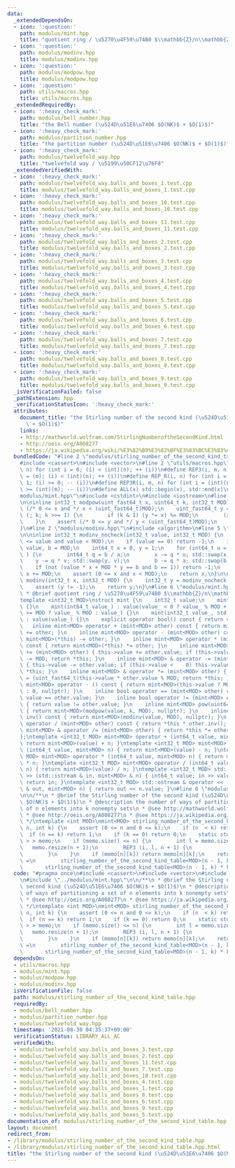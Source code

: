 ```yaml
---
data:
  _extendedDependsOn:
  - icon: ':question:'
    path: modulus/mint.hpp
    title: "quotient ring / \u5270\u4F59\u74B0 $\\mathbb{Z}/n\\mathbb{Z}$"
  - icon: ':question:'
    path: modulus/modinv.hpp
    title: modulus/modinv.hpp
  - icon: ':question:'
    path: modulus/modpow.hpp
    title: modulus/modpow.hpp
  - icon: ':question:'
    path: utils/macros.hpp
    title: utils/macros.hpp
  _extendedRequiredBy:
  - icon: ':heavy_check_mark:'
    path: modulus/bell_number.hpp
    title: "the Bell number (\u524D\u51E6\u7406 $O(NK)$ + $O(1)$)"
  - icon: ':heavy_check_mark:'
    path: modulus/partition_number.hpp
    title: "the partition number (\u524D\u51E6\u7406 $O(NK)$ + $O(1)$)"
  - icon: ':heavy_check_mark:'
    path: modulus/twelvefold_way.hpp
    title: "twelvefold way / \u5199\u50CF12\u76F8"
  _extendedVerifiedWith:
  - icon: ':heavy_check_mark:'
    path: modulus/twelvefold_way.balls_and_boxes_1.test.cpp
    title: modulus/twelvefold_way.balls_and_boxes_1.test.cpp
  - icon: ':heavy_check_mark:'
    path: modulus/twelvefold_way.balls_and_boxes_10.test.cpp
    title: modulus/twelvefold_way.balls_and_boxes_10.test.cpp
  - icon: ':heavy_check_mark:'
    path: modulus/twelvefold_way.balls_and_boxes_11.test.cpp
    title: modulus/twelvefold_way.balls_and_boxes_11.test.cpp
  - icon: ':heavy_check_mark:'
    path: modulus/twelvefold_way.balls_and_boxes_2.test.cpp
    title: modulus/twelvefold_way.balls_and_boxes_2.test.cpp
  - icon: ':heavy_check_mark:'
    path: modulus/twelvefold_way.balls_and_boxes_3.test.cpp
    title: modulus/twelvefold_way.balls_and_boxes_3.test.cpp
  - icon: ':heavy_check_mark:'
    path: modulus/twelvefold_way.balls_and_boxes_4.test.cpp
    title: modulus/twelvefold_way.balls_and_boxes_4.test.cpp
  - icon: ':heavy_check_mark:'
    path: modulus/twelvefold_way.balls_and_boxes_5.test.cpp
    title: modulus/twelvefold_way.balls_and_boxes_5.test.cpp
  - icon: ':heavy_check_mark:'
    path: modulus/twelvefold_way.balls_and_boxes_6.test.cpp
    title: modulus/twelvefold_way.balls_and_boxes_6.test.cpp
  - icon: ':heavy_check_mark:'
    path: modulus/twelvefold_way.balls_and_boxes_7.test.cpp
    title: modulus/twelvefold_way.balls_and_boxes_7.test.cpp
  - icon: ':heavy_check_mark:'
    path: modulus/twelvefold_way.balls_and_boxes_8.test.cpp
    title: modulus/twelvefold_way.balls_and_boxes_8.test.cpp
  - icon: ':heavy_check_mark:'
    path: modulus/twelvefold_way.balls_and_boxes_9.test.cpp
    title: modulus/twelvefold_way.balls_and_boxes_9.test.cpp
  _isVerificationFailed: false
  _pathExtension: hpp
  _verificationStatusIcon: ':heavy_check_mark:'
  attributes:
    document_title: "the Stirling number of the second kind (\u524D\u51E6\u7406 $O(NK)$\
      \ + $O(1)$)"
    links:
    - http://mathworld.wolfram.com/StirlingNumberoftheSecondKind.html
    - http://oeis.org/A008277
    - https://ja.wikipedia.org/wiki/%E3%82%B9%E3%82%BF%E3%83%BC%E3%83%AA%E3%83%B3%E3%82%B0%E6%95%B0#.E7.AC.AC2.E7.A8.AE.E3.82.B9.E3.82.BF.E3.83.BC.E3.83.AA.E3.83.B3.E3.82.B0.E6.95.B0
  bundledCode: "#line 2 \"modulus/stirling_number_of_the_second_kind_table.hpp\"\n\
    #include <cassert>\n#include <vector>\n#line 2 \"utils/macros.hpp\"\n#define REP(i,\
    \ n) for (int i = 0; (i) < (int)(n); ++ (i))\n#define REP3(i, m, n) for (int i\
    \ = (m); (i) < (int)(n); ++ (i))\n#define REP_R(i, n) for (int i = (int)(n) -\
    \ 1; (i) >= 0; -- (i))\n#define REP3R(i, m, n) for (int i = (int)(n) - 1; (i)\
    \ >= (int)(m); -- (i))\n#define ALL(x) std::begin(x), std::end(x)\n#line 2 \"\
    modulus/mint.hpp\"\n#include <cstdint>\n#include <iostream>\n#line 4 \"modulus/modpow.hpp\"\
    \n\ninline int32_t modpow(uint_fast64_t x, uint64_t k, int32_t MOD) {\n    assert\
    \ (/* 0 <= x and */ x < (uint_fast64_t)MOD);\n    uint_fast64_t y = 1;\n    for\
    \ (; k; k >>= 1) {\n        if (k & 1) (y *= x) %= MOD;\n        (x *= x) %= MOD;\n\
    \    }\n    assert (/* 0 <= y and */ y < (uint_fast64_t)MOD);\n    return y;\n\
    }\n#line 2 \"modulus/modinv.hpp\"\n#include <algorithm>\n#line 5 \"modulus/modinv.hpp\"\
    \n\ninline int32_t modinv_nocheck(int32_t value, int32_t MOD) {\n    assert (0\
    \ <= value and value < MOD);\n    if (value == 0) return -1;\n    int64_t a =\
    \ value, b = MOD;\n    int64_t x = 0, y = 1;\n    for (int64_t u = 1, v = 0; a;\
    \ ) {\n        int64_t q = b / a;\n        x -= q * u; std::swap(x, u);\n    \
    \    y -= q * v; std::swap(y, v);\n        b -= q * a; std::swap(b, a);\n    }\n\
    \    if (not (value * x + MOD * y == b and b == 1)) return -1;\n    if (x < 0)\
    \ x += MOD;\n    assert (0 <= x and x < MOD);\n    return x;\n}\n\ninline int32_t\
    \ modinv(int32_t x, int32_t MOD) {\n    int32_t y = modinv_nocheck(x, MOD);\n\
    \    assert (y != -1);\n    return y;\n}\n#line 6 \"modulus/mint.hpp\"\n\n/**\n\
    \ * @brief quotient ring / \u5270\u4F59\u74B0 $\\mathbb{Z}/n\\mathbb{Z}$\n */\n\
    template <int32_t MOD>\nstruct mint {\n    int32_t value;\n    mint() : value()\
    \ {}\n    mint(int64_t value_) : value(value_ < 0 ? value_ % MOD + MOD : value_\
    \ >= MOD ? value_ % MOD : value_) {}\n    mint(int32_t value_, std::nullptr_t)\
    \ : value(value_) {}\n    explicit operator bool() const { return value; }\n \
    \   inline mint<MOD> operator + (mint<MOD> other) const { return mint<MOD>(*this)\
    \ += other; }\n    inline mint<MOD> operator - (mint<MOD> other) const { return\
    \ mint<MOD>(*this) -= other; }\n    inline mint<MOD> operator * (mint<MOD> other)\
    \ const { return mint<MOD>(*this) *= other; }\n    inline mint<MOD> & operator\
    \ += (mint<MOD> other) { this->value += other.value; if (this->value >= MOD) this->value\
    \ -= MOD; return *this; }\n    inline mint<MOD> & operator -= (mint<MOD> other)\
    \ { this->value -= other.value; if (this->value <    0) this->value += MOD; return\
    \ *this; }\n    inline mint<MOD> & operator *= (mint<MOD> other) { this->value\
    \ = (uint_fast64_t)this->value * other.value % MOD; return *this; }\n    inline\
    \ mint<MOD> operator - () const { return mint<MOD>(this->value ? MOD - this->value\
    \ : 0, nullptr); }\n    inline bool operator == (mint<MOD> other) const { return\
    \ value == other.value; }\n    inline bool operator != (mint<MOD> other) const\
    \ { return value != other.value; }\n    inline mint<MOD> pow(uint64_t k) const\
    \ { return mint<MOD>(modpow(value, k, MOD), nullptr); }\n    inline mint<MOD>\
    \ inv() const { return mint<MOD>(modinv(value, MOD), nullptr); }\n    inline mint<MOD>\
    \ operator / (mint<MOD> other) const { return *this * other.inv(); }\n    inline\
    \ mint<MOD> & operator /= (mint<MOD> other) { return *this *= other.inv(); }\n\
    };\ntemplate <int32_t MOD> mint<MOD> operator + (int64_t value, mint<MOD> n) {\
    \ return mint<MOD>(value) + n; }\ntemplate <int32_t MOD> mint<MOD> operator -\
    \ (int64_t value, mint<MOD> n) { return mint<MOD>(value) - n; }\ntemplate <int32_t\
    \ MOD> mint<MOD> operator * (int64_t value, mint<MOD> n) { return mint<MOD>(value)\
    \ * n; }\ntemplate <int32_t MOD> mint<MOD> operator / (int64_t value, mint<MOD>\
    \ n) { return mint<MOD>(value) / n; }\ntemplate <int32_t MOD> std::istream & operator\
    \ >> (std::istream & in, mint<MOD> & n) { int64_t value; in >> value; n = value;\
    \ return in; }\ntemplate <int32_t MOD> std::ostream & operator << (std::ostream\
    \ & out, mint<MOD> n) { return out << n.value; }\n#line 6 \"modulus/stirling_number_of_the_second_kind_table.hpp\"\
    \n\n/**\n * @brief the Stirling number of the second kind (\u524D\u51E6\u7406\
    \ $O(NK)$ + $O(1)$)\n * @description the number of ways of partitioning a set\
    \ of n elements into k nonempty sets\n * @see http://mathworld.wolfram.com/StirlingNumberoftheSecondKind.html\n\
    \ * @see http://oeis.org/A008277\n * @see https://ja.wikipedia.org/wiki/%E3%82%B9%E3%82%BF%E3%83%BC%E3%83%AA%E3%83%B3%E3%82%B0%E6%95%B0#.E7.AC.AC2.E7.A8.AE.E3.82.B9.E3.82.BF.E3.83.BC.E3.83.AA.E3.83.B3.E3.82.B0.E6.95.B0\n\
    \ */\ntemplate <int MOD>\nmint<MOD> stirling_number_of_the_second_kind_table(int\
    \ n, int k) {\n    assert (0 <= n and 0 <= k);\n    if (n  < k) return 0;\n  \
    \  if (n == k) return 1;\n    if (k == 0) return 0;\n    static std::vector<std::vector<mint<MOD>\
    \ > > memo;\n    if (memo.size() <= n) {\n        int l = memo.size();\n     \
    \   memo.resize(n + 1);\n        REP3 (i, l, n + 1) {\n            memo[i].resize(i);\n\
    \        }\n    }\n    if (memo[n][k]) return memo[n][k];\n    return memo[n][k]\
    \ =\n        stirling_number_of_the_second_kind_table<MOD>(n - 1, k - 1) +\n \
    \       stirling_number_of_the_second_kind_table<MOD>(n - 1, k) * k;\n}\n"
  code: "#pragma once\n#include <cassert>\n#include <vector>\n#include \"../utils/macros.hpp\"\
    \n#include \"../modulus/mint.hpp\"\n\n/**\n * @brief the Stirling number of the\
    \ second kind (\u524D\u51E6\u7406 $O(NK)$ + $O(1)$)\n * @description the number\
    \ of ways of partitioning a set of n elements into k nonempty sets\n * @see http://mathworld.wolfram.com/StirlingNumberoftheSecondKind.html\n\
    \ * @see http://oeis.org/A008277\n * @see https://ja.wikipedia.org/wiki/%E3%82%B9%E3%82%BF%E3%83%BC%E3%83%AA%E3%83%B3%E3%82%B0%E6%95%B0#.E7.AC.AC2.E7.A8.AE.E3.82.B9.E3.82.BF.E3.83.BC.E3.83.AA.E3.83.B3.E3.82.B0.E6.95.B0\n\
    \ */\ntemplate <int MOD>\nmint<MOD> stirling_number_of_the_second_kind_table(int\
    \ n, int k) {\n    assert (0 <= n and 0 <= k);\n    if (n  < k) return 0;\n  \
    \  if (n == k) return 1;\n    if (k == 0) return 0;\n    static std::vector<std::vector<mint<MOD>\
    \ > > memo;\n    if (memo.size() <= n) {\n        int l = memo.size();\n     \
    \   memo.resize(n + 1);\n        REP3 (i, l, n + 1) {\n            memo[i].resize(i);\n\
    \        }\n    }\n    if (memo[n][k]) return memo[n][k];\n    return memo[n][k]\
    \ =\n        stirling_number_of_the_second_kind_table<MOD>(n - 1, k - 1) +\n \
    \       stirling_number_of_the_second_kind_table<MOD>(n - 1, k) * k;\n}\n"
  dependsOn:
  - utils/macros.hpp
  - modulus/mint.hpp
  - modulus/modpow.hpp
  - modulus/modinv.hpp
  isVerificationFile: false
  path: modulus/stirling_number_of_the_second_kind_table.hpp
  requiredBy:
  - modulus/bell_number.hpp
  - modulus/partition_number.hpp
  - modulus/twelvefold_way.hpp
  timestamp: '2021-08-30 04:35:37+09:00'
  verificationStatus: LIBRARY_ALL_AC
  verifiedWith:
  - modulus/twelvefold_way.balls_and_boxes_3.test.cpp
  - modulus/twelvefold_way.balls_and_boxes_2.test.cpp
  - modulus/twelvefold_way.balls_and_boxes_11.test.cpp
  - modulus/twelvefold_way.balls_and_boxes_7.test.cpp
  - modulus/twelvefold_way.balls_and_boxes_10.test.cpp
  - modulus/twelvefold_way.balls_and_boxes_4.test.cpp
  - modulus/twelvefold_way.balls_and_boxes_1.test.cpp
  - modulus/twelvefold_way.balls_and_boxes_8.test.cpp
  - modulus/twelvefold_way.balls_and_boxes_6.test.cpp
  - modulus/twelvefold_way.balls_and_boxes_9.test.cpp
  - modulus/twelvefold_way.balls_and_boxes_5.test.cpp
documentation_of: modulus/stirling_number_of_the_second_kind_table.hpp
layout: document
redirect_from:
- /library/modulus/stirling_number_of_the_second_kind_table.hpp
- /library/modulus/stirling_number_of_the_second_kind_table.hpp.html
title: "the Stirling number of the second kind (\u524D\u51E6\u7406 $O(NK)$ + $O(1)$)"
---
```

